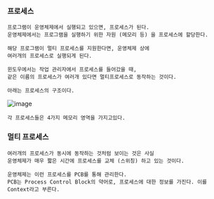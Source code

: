 <h3> 프로세스 </h3>

    프로그램이 운영체제에서 실행되고 있으면, 프로세스가 된다.
    운영체제에서는 프로그램을 실행하기 위한 자원 (메모리 등) 을 프로세스에 할당한다.

    해당 프로그램이 멀티 프로세스를 지원한다면, 운영체제 상에
    여러개의 프로세스로 실행되게 된다.

    윈도우에서는 작업 관리자에서 프로세스를 들어갔을 때,
    같은 이름의 프로세스가 여러개 있다면 멀티프로세스로 동작하는 것이다.

    아래는 프로세스의 구조이다.

![image](https://user-images.githubusercontent.com/19279163/131520607-0bf82340-d218-49b3-96a5-540ee57684f3.png)

    각 프로세스들은 4가지 메모리 영역을 가지고있다.

<h3> 멀티 프로세스 </h3>

    여러개의 프로세스가 동시에 동작하는 것처럼 보이는 것은 사실
    운영체제가 매우 짧은 시간에 프로세스를 교체 (스위칭) 하고 있는 것이다.

    운영체제는 이런 프로세스를 PCB를 통해 관리한다.
    PCB는 Process Control Block의 약어로, 프로세스에 대한 정보를 가진다. 이를 Context라고 부른다.

